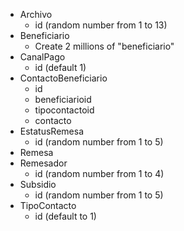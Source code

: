 - Archivo
  - id (random number from 1 to 13)
- Beneficiario
  - Create 2 millions of "beneficiario"
- CanalPago
  - id (default 1)
- ContactoBeneficiario
  - id
  - beneficiarioid
  - tipocontactoid
  - contacto
- EstatusRemesa
  - id (random number from 1 to 5)
- Remesa
- Remesador
  - id (random number from 1 to 4)
- Subsidio
  - id (random number from 1 to 5)
- TipoContacto
  - id (default to 1)
